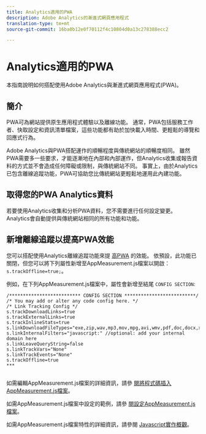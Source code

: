 ```yaml
---
title: Analytics適用的PWA
description: Adobe Analytics的漸進式網頁應用程式
translation-type: tm+mt
source-git-commit: 16ba0b12e0f70112f4c10804d0a13c278388ecc2

---
```



# Analytics適用的PWA

本指南說明如何搭配使用Adobe Analytics與漸進式網頁應用程式(PWA)。

## 簡介

PWA可為網站提供原生應用程式體驗以及離線功能。 通常，PWA包括服務工作者、快取設定和資訊清單檔案，這些功能都有助於加快載入時間、更輕鬆的導覽和回應式行為。

Adobe Analytics與PWA搭配運作的順暢程度與傳統網站的順暢度相同。 雖然PWA需要多一些要求，才能逐漸地在內部和內部運作，但Analytics收集或報告資料的方式並不會造成任何障礙或限制，與傳統網站不同。 事實上，由於Analytics已包含離線追蹤功能，PWA可協助您比傳統網站更輕鬆地運用此內建功能。

## 取得您的PWA Analytics資料

若要使用Analytics收集和分析PWA資料，您不需要進行任何設定變更。 Analytics會自動提供與傳統網站相同的所有功能和功能。

## 新增離線追蹤以提高PWA效能

您可以搭配使用Analytics離線追蹤功能來提 [高PWA](https://docs.adobe.com/content/help/en/analytics/implementation/javascript-implementation/offline-tracking.html) 的效能。 依預設，此功能已關閉，但您可以將下列屬性新增至AppMeasurement.js檔案以開啟： `s.trackOffline=true;`。

例如，在下列AppMeasurement.js檔案中，屬性會新增至結尾 `CONFIG SECTION`:

```
/************************** CONFIG SECTION **************************/ 
/* You may add or alter any code config here. */ 
/* Link Tracking Config */ 
s.trackDownloadLinks=true 
s.trackExternalLinks=true 
s.trackInlineStats=true 
s.linkDownloadFileTypes="exe,zip,wav,mp3,mov,mpg,avi,wmv,pdf,doc,docx,xls,xlsx,ppt,pptx" 
s.linkInternalFilters="javascript:" //optional: add your internal domain here 
s.linkLeaveQueryString=false 
s.linkTrackVars="None" 
s.linkTrackEvents="None" 
s.trackOffline=true
***
    
```


如需編輯AppMeasurement.js檔案的詳細資訊，請參 [閱將程式碼插入AppMeasurement.js檔案](https://docs.adobe.com/content/help/en/analytics/implementation/implement-analytics-with-dtm/analytics-tool/t-appmeasurement-code.html)。

如需AppMeasurement.js檔案中設定的範例，請參 [閱設定AppMeasurement.js檔案](https://docs.adobe.com/content/help/en/analytics/implementation/javascript-implementation/appmeasure-mjs-pagecode.html#section_042412C29CC249E298F19B2BC2F43CE7)。

如需AppMeasurement.js檔案特性的詳細資訊，請參閱 [Javascript實作概觀](https://docs.adobe.com/content/help/en/analytics/implementation/javascript-implementation/appmeasurement-js/appmeasure-mjs.html)。
